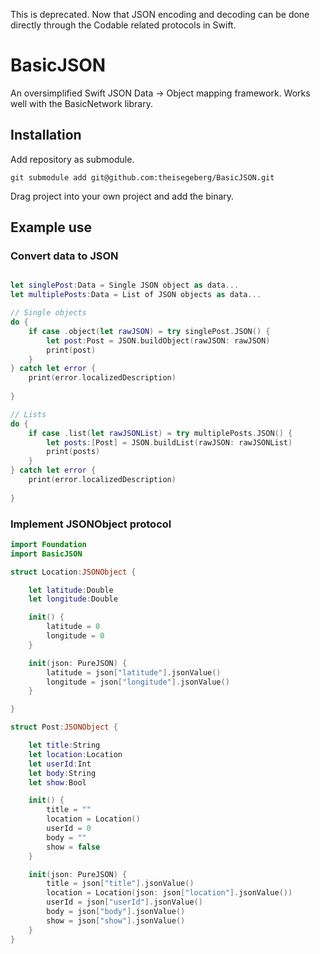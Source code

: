 This is deprecated. Now that JSON encoding and decoding can be done directly through the Codable related protocols in Swift.

# BasicJSON

An oversimplified Swift JSON Data -> Object mapping framework. Works well with the BasicNetwork library.

## Installation

Add repository as submodule.
```
git submodule add git@github.com:theisegeberg/BasicJSON.git
```
Drag project into your own project and add the binary.

## Example use

### Convert data to JSON
```Swift

let singlePost:Data = Single JSON object as data...
let multiplePosts:Data = List of JSON objects as data...

// Single objects
do {
    if case .object(let rawJSON) = try singlePost.JSON() {
        let post:Post = JSON.buildObject(rawJSON: rawJSON)
        print(post)
    }
} catch let error {
    print(error.localizedDescription)
    
}

// Lists
do {
    if case .list(let rawJSONList) = try multiplePosts.JSON() {
        let posts:[Post] = JSON.buildList(rawJSON: rawJSONList)
        print(posts)
    }
} catch let error {
    print(error.localizedDescription)
    
}
```

### Implement JSONObject protocol
```Swift
import Foundation
import BasicJSON

struct Location:JSONObject {

    let latitude:Double
    let longitude:Double

    init() {
        latitude = 0
        longitude = 0
    }

    init(json: PureJSON) {
        latitude = json["latitude"].jsonValue()
        longitude = json["longitude"].jsonValue()
    }

}

struct Post:JSONObject {

    let title:String
    let location:Location
    let userId:Int
    let body:String
    let show:Bool

    init() {
        title = ""
        location = Location()
        userId = 0
        body = ""
        show = false
    }

    init(json: PureJSON) {
        title = json["title"].jsonValue()
        location = Location(json: json["location"].jsonValue())
        userId = json["userId"].jsonValue()
        body = json["body"].jsonValue()
        show = json["show"].jsonValue()
    }
}
```
